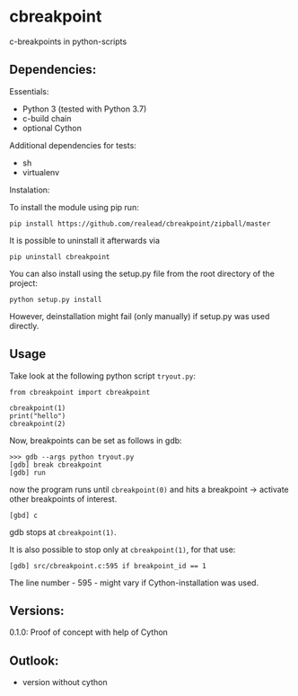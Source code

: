# cbreakpoint

c-breakpoints in python-scripts

## Dependencies:

Essentials:

 - Python 3 (tested with Python 3.7)
 - c-build chain
 - optional Cython
    

Additional dependencies for tests:

 - sh
 - virtualenv

Instalation:

To install the module using pip run:

    pip install https://github.com/realead/cbreakpoint/zipball/master

It is possible to uninstall it afterwards via

    pip uninstall cbreakpoint

You can also install using the setup.py file from the root directory of the project:

    python setup.py install

However, deinstallation might fail (only manually) if setup.py was used directly.

## Usage


Take look at the following python script `tryout.py`:

    from cbreakpoint import cbreakpoint

    cbreakpoint(1)
    print("hello")
    cbreakpoint(2)

Now, breakpoints can be set as follows in gdb:

    >>> gdb --args python tryout.py
    [gdb] break cbreakpoint
    [gdb] run

now the program runs until `cbreakpoint(0)` and hits a breakpoint -> activate other breakpoints of interest.

    [gbd] c
    
gdb stops at `cbreakpoint(1)`.

It is also possible to stop only at `cbreakpoint(1)`, for that use:

    [gdb] src/cbreakpoint.c:595 if breakpoint_id == 1

The line number - 595 - might vary if Cython-installation was used.


## Versions:

  0.1.0: Proof of concept with help of Cython

## Outlook:

  * version without cython
